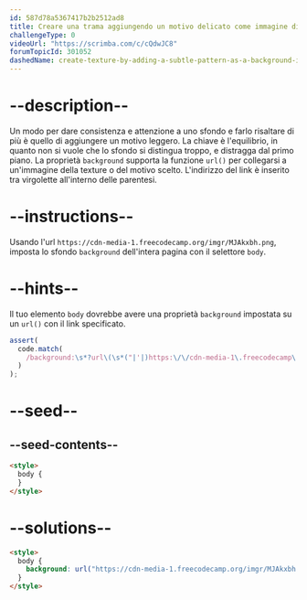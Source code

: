 ```yaml
---
id: 587d78a5367417b2b2512ad8
title: Creare una trama aggiungendo un motivo delicato come immagine di sfondo
challengeType: 0
videoUrl: "https://scrimba.com/c/cQdwJC8"
forumTopicId: 301052
dashedName: create-texture-by-adding-a-subtle-pattern-as-a-background-image
---
```


# --description--

Un modo per dare consistenza e attenzione a uno sfondo e farlo risaltare di più è quello di aggiungere un motivo leggero. La chiave è l'equilibrio, in quanto non si vuole che lo sfondo si distingua troppo, e distragga dal primo piano. La proprietà `background` supporta la funzione `url()` per collegarsi a un'immagine della texture o del motivo scelto. L'indirizzo del link è inserito tra virgolette all'interno delle parentesi.

# --instructions--

Usando l'url `https://cdn-media-1.freecodecamp.org/imgr/MJAkxbh.png`, imposta lo sfondo `background` dell'intera pagina con il selettore `body`.

# --hints--

Il tuo elemento `body` dovrebbe avere una proprietà `background` impostata su un `url()` con il link specificato.

```js
assert(
  code.match(
    /background:\s*?url\(\s*("|'|)https:\/\/cdn-media-1\.freecodecamp\.org\/imgr\/MJAkxbh\.png\1\s*\)/gi
  )
);
```

# --seed--

## --seed-contents--

```html
<style>
  body {
  }
</style>
```

# --solutions--

```html
<style>
  body {
    background: url("https://cdn-media-1.freecodecamp.org/imgr/MJAkxbh.png");
  }
</style>
```
